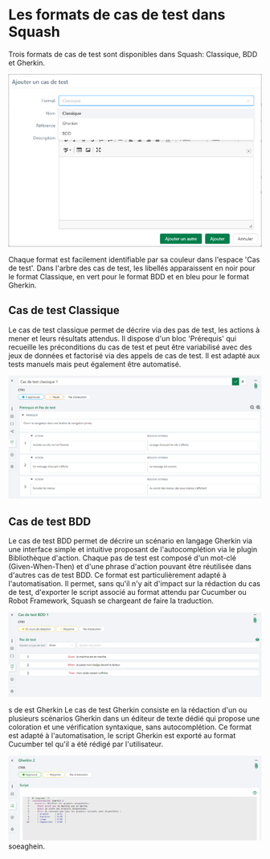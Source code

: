 # Les formats de cas de test dans Squash

Trois formats de cas de test sont disponibles dans Squash: Classique, BDD et Gherkin.

![Foma Cas de test](resources/format-ct-fr.png)

Chaque format est facilement identifiable par sa couleur dans l'espace 'Cas de test'. Dans l'arbre des cas de test, les libellés apparaissent en noir pour le format Classique, en vert pour le format BDD et en bleu pour le format Gherkin.

## Cas de test Classique
Le cas de test classique permet de décrire via des pas de test, les actions à mener et leurs résultats attendus.
Il dispose d'un bloc 'Prérequis' qui recueille les préconditions du cas de test et peut être variabilisé avec des jeux de données et factorisé via des appels de cas de test.
Il est adapté aux tests manuels mais peut également être automatisé.

![ as test classique](resources/format-classique-fr.png)

## Cas de test BDD
Le cas de test BDD permet de décrire un scénario en langage Gherkin via une interface simple et intuitive proposant de l'autocomplétion via le plugin Bibliothèque d'action. Chaque pas de test est composé d'un mot-clé (Given-When-Then) et d'une phrase d'action pouvant être réutilisée dans d'autres cas de test BDD.
Ce format est particulièrement adapté à l'automatisation. Il permet, sans qu'il n'y ait d'impact sur la rédaction du cas de test, d'exporter le script associé au format attendu par Cucumber ou Robot Framework, Squash se chargeant de faire la traduction. 

![Ca de test BDD](resources/format-bdd-fr.png)

s de est Gherkin
Le cas de test Gherkin consiste en la rédaction d'un ou plusieurs scénarios Gherkin dans un éditeur de texte dédié qui propose une coloration et une vérification syntaxique, sans autocomplétion.
Ce format est adapté à l'automatisation, le script Gherkin est exporté au format Cucumber tel qu'il a été rédigé par l'utilisateur. 

![Cas de test Gherkin](resources/format-gherkin-fr.png)soeaghein.
<!--stackedit_data:
eyJoaXN0b3J5IjpbLTM4NDMzNTYwLDE5NzYzODMzMTksLTYxND
I5MzUzNCwtMTU0NzA5Nzg3NSwxNTEyMTE5MzExLC0xNTQ2NjU4
MzY1LC0xNTY4OTE4MDgxLC00NzExODU5MSwtMzAxMTExMzYzLD
E0MDgwMzMwNDQsLTE4MjM2OTE4MjcsLTg1NDE5ODE5MiwyNDYy
Nzc3NjAsMTM2OTMzMzQwOCwxNzk1MjMxMDIzLC0zODc2ODYzOD
QsMjAzNjE3ODgzMSwyMDg3NjMxMDQsMjU1NTUzMjE5LC0xMDY1
NTYwOTIxXX0=
-->